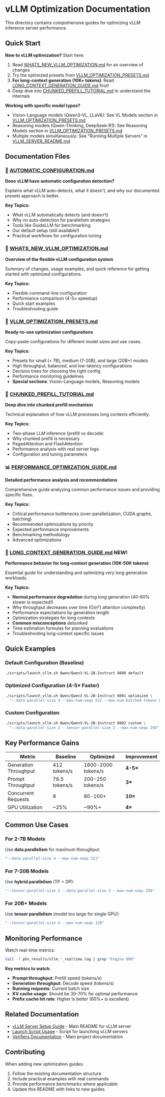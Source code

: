 # vLLM Optimization Documentation

This directory contains comprehensive guides for optimizing vLLM inference server performance.

## Quick Start

**New to vLLM optimization?** Start here:
1. Read [WHATS_NEW_VLLM_OPTIMIZATION.md](WHATS_NEW_VLLM_OPTIMIZATION.md) for an overview of changes
2. Try the optimized presets from [VLLM_OPTIMIZATION_PRESETS.md](VLLM_OPTIMIZATION_PRESETS.md)
3. **For long-context generation (10K+ tokens)**: Read [LONG_CONTEXT_GENERATION_GUIDE.md](LONG_CONTEXT_GENERATION_GUIDE.md) first!
4. Deep dive into [CHUNKED_PREFILL_TUTORIAL.md](CHUNKED_PREFILL_TUTORIAL.md) to understand the internals

**Working with specific model types?**
- Vision-Language models (Qwen3-VL, LLaVA): See VL Models section in [VLLM_OPTIMIZATION_PRESETS.md](VLLM_OPTIMIZATION_PRESETS.md#-vision-language-models-vl-models)
- Reasoning models (Qwen-Thinking, DeepSeek-R1): See Reasoning Models section in [VLLM_OPTIMIZATION_PRESETS.md](VLLM_OPTIMIZATION_PRESETS.md#-reasoning-models-thinkingcot-models)
- Multiple models simultaneously: See "Running Multiple Servers" in [VLLM_SERVER_README.md](../../scripts/VLLM_SERVER_README.md#running-multiple-vllm-servers-simultaneously)

## Documentation Files

### 🤖 [AUTOMATIC_CONFIGURATION.md](AUTOMATIC_CONFIGURATION.md)
**Does vLLM have automatic configuration detection?**

Explains what vLLM auto-detects, what it doesn't, and why our documented presets approach is better.

**Key Topics:**
- What vLLM automatically detects (and doesn't)
- Why no auto-detection for parallelism strategies
- Tools like GuideLLM for benchmarking
- Our default setup (still available!)
- Practical workflows for configuration tuning

### 📖 [WHATS_NEW_VLLM_OPTIMIZATION.md](WHATS_NEW_VLLM_OPTIMIZATION.md)
**Overview of the flexible vLLM configuration system**

Summary of changes, usage examples, and quick reference for getting started with optimized configurations.

**Key Topics:**
- Flexible command-line configuration
- Performance comparison (4-5× speedup)
- Quick start examples
- Troubleshooting guide

### 🎯 [VLLM_OPTIMIZATION_PRESETS.md](VLLM_OPTIMIZATION_PRESETS.md)
**Ready-to-use optimization configurations**

Copy-paste configurations for different model sizes and use cases.

**Key Topics:**
- Presets for small (< 7B), medium (7-20B), and large (20B+) models
- High throughput, balanced, and low-latency configurations
- Decision trees for choosing the right config
- Performance monitoring guidelines
- **Special sections**: Vision-Language models, Reasoning models

### 🔬 [CHUNKED_PREFILL_TUTORIAL.md](CHUNKED_PREFILL_TUTORIAL.md)
**Deep dive into chunked prefill mechanism**

Technical explanation of how vLLM processes long contexts efficiently.

**Key Topics:**
- Two-phase LLM inference (prefill vs decode)
- Why chunked prefill is necessary
- PagedAttention and FlashAttention
- Performance analysis with real server logs
- Configuration and tuning parameters

### 📊 [PERFORMANCE_OPTIMIZATION_GUIDE.md](PERFORMANCE_OPTIMIZATION_GUIDE.md)
**Detailed performance analysis and recommendations**

Comprehensive guide analyzing common performance issues and providing specific fixes.

**Key Topics:**
- Critical performance bottlenecks (over-parallelization, CUDA graphs, batching)
- Recommended optimizations by priority
- Expected performance improvements
- Benchmarking methodology
- Advanced optimizations

### 📏 [LONG_CONTEXT_GENERATION_GUIDE.md](LONG_CONTEXT_GENERATION_GUIDE.md) **NEW!**
**Performance behavior for long-context generation (10K-50K tokens)**

Essential guide for understanding and optimizing very long generation workloads.

**Key Topics:**
- **Normal performance degradation** during long generation (40-60% slower is expected!)
- Why throughput decreases over time (O(n²) attention complexity)
- Performance expectations by generation length
- Optimization strategies for long contexts
- **Common misconceptions** debunked
- Time estimation formulas for planning evaluations
- Troubleshooting long-context specific issues

## Quick Examples

### Default Configuration (Baseline)
```bash
./scripts/launch_vllm.sh Qwen/Qwen3-VL-2B-Instruct 8000 default
```

### Optimized Configuration (4-5× Faster)
```bash
./scripts/launch_vllm.sh Qwen/Qwen3-VL-2B-Instruct 8001 optimized \
  "--data-parallel-size 4 --max-num-seqs 512 --max-num-batched-tokens 8192 --gpu-memory-utilization 0.95"
```

### Custom Configuration
```bash
./scripts/launch_vllm.sh Qwen/Qwen3-VL-2B-Instruct 8002 custom \
  "--data-parallel-size 2 --tensor-parallel-size 2 --max-num-seqs 256"
```

## Key Performance Gains

| Metric | Baseline | Optimized | Improvement |
|--------|----------|-----------|-------------|
| Generation Throughput | 412 tokens/s | 1600-2000 tokens/s | **4-5×** |
| Prompt Throughput | 78.5 tokens/s | 200-250 tokens/s | **3×** |
| Concurrent Requests | 8 | 80-100+ | **10×** |
| GPU Utilization | ~25% | ~90%+ | **4×** |

## Common Use Cases

### For 2-7B Models
Use **data parallelism** for maximum throughput:
```bash
"--data-parallel-size 4 --max-num-seqs 512"
```

### For 7-20B Models
Use **hybrid parallelism** (TP + DP):
```bash
"--tensor-parallel-size 2 --data-parallel-size 2 --max-num-seqs 256"
```

### For 20B+ Models
Use **tensor parallelism** (model too large for single GPU):
```bash
"--tensor-parallel-size 4 --max-num-seqs 128"
```

## Monitoring Performance

Watch real-time metrics:
```bash
tail -f pbs_results/vllm_*_realtime.log | grep "Engine 000"
```

**Key metrics to watch:**
- **Prompt throughput**: Prefill speed (tokens/s)
- **Generation throughput**: Decode speed (tokens/s)
- **Running requests**: Current batch size
- **KV cache usage**: Should be 30-70% for optimal performance
- **Prefix cache hit rate**: Higher is better (60%+ is excellent)

## Related Documentation

- [vLLM Server Setup Guide](../../scripts/VLLM_SERVER_README.md) - Main README for vLLM server
- [Launch Script Usage](../../scripts/launch_vllm.sh) - Script for launching vLLM servers
- [Verifiers Documentation](../source/index.md) - Main project documentation

## Contributing

When adding new optimization guides:
1. Follow the existing documentation structure
2. Include practical examples with real commands
3. Provide performance benchmarks where applicable
4. Update this README with links to new guides

